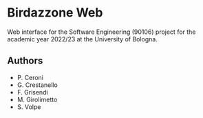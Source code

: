 # Birdazzone Web

Web interface for the Software Engineering (90106) project for the academic year
2022/23 at the University of Bologna.

## Authors

- P. Ceroni
- G. Crestanello 
- F. Grisendi
- M. Girolimetto
- S. Volpe

